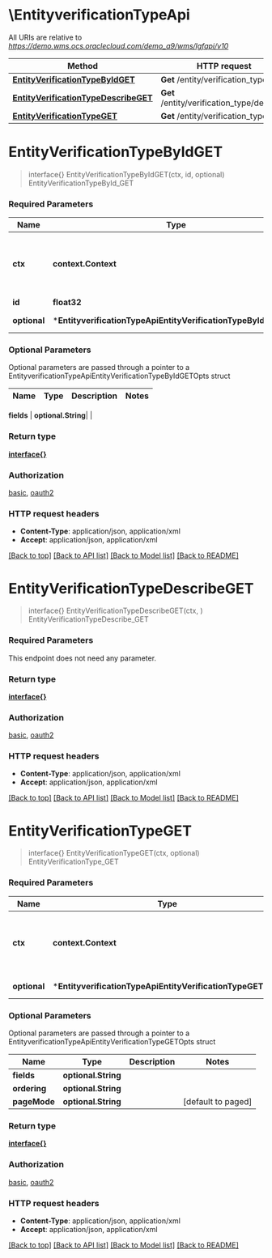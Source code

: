 # \EntityverificationTypeApi

All URIs are relative to *https://demo.wms.ocs.oraclecloud.com/demo_a9/wms/lgfapi/v10*

Method | HTTP request | Description
------------- | ------------- | -------------
[**EntityVerificationTypeByIdGET**](EntityverificationTypeApi.md#EntityVerificationTypeByIdGET) | **Get** /entity/verification_type/{id} | EntityVerificationTypeById_GET
[**EntityVerificationTypeDescribeGET**](EntityverificationTypeApi.md#EntityVerificationTypeDescribeGET) | **Get** /entity/verification_type/describe | EntityVerificationTypeDescribe_GET
[**EntityVerificationTypeGET**](EntityverificationTypeApi.md#EntityVerificationTypeGET) | **Get** /entity/verification_type | EntityVerificationType_GET


# **EntityVerificationTypeByIdGET**
> interface{} EntityVerificationTypeByIdGET(ctx, id, optional)
EntityVerificationTypeById_GET



### Required Parameters

Name | Type | Description  | Notes
------------- | ------------- | ------------- | -------------
 **ctx** | **context.Context** | context for authentication, logging, cancellation, deadlines, tracing, etc.
  **id** | **float32**|  | 
 **optional** | ***EntityverificationTypeApiEntityVerificationTypeByIdGETOpts** | optional parameters | nil if no parameters

### Optional Parameters
Optional parameters are passed through a pointer to a EntityverificationTypeApiEntityVerificationTypeByIdGETOpts struct

Name | Type | Description  | Notes
------------- | ------------- | ------------- | -------------

 **fields** | **optional.String**|  | 

### Return type

[**interface{}**](interface{}.md)

### Authorization

[basic](../README.md#basic), [oauth2](../README.md#oauth2)

### HTTP request headers

 - **Content-Type**: application/json, application/xml
 - **Accept**: application/json, application/xml

[[Back to top]](#) [[Back to API list]](../README.md#documentation-for-api-endpoints) [[Back to Model list]](../README.md#documentation-for-models) [[Back to README]](../README.md)

# **EntityVerificationTypeDescribeGET**
> interface{} EntityVerificationTypeDescribeGET(ctx, )
EntityVerificationTypeDescribe_GET



### Required Parameters
This endpoint does not need any parameter.

### Return type

[**interface{}**](interface{}.md)

### Authorization

[basic](../README.md#basic), [oauth2](../README.md#oauth2)

### HTTP request headers

 - **Content-Type**: application/json, application/xml
 - **Accept**: application/json, application/xml

[[Back to top]](#) [[Back to API list]](../README.md#documentation-for-api-endpoints) [[Back to Model list]](../README.md#documentation-for-models) [[Back to README]](../README.md)

# **EntityVerificationTypeGET**
> interface{} EntityVerificationTypeGET(ctx, optional)
EntityVerificationType_GET



### Required Parameters

Name | Type | Description  | Notes
------------- | ------------- | ------------- | -------------
 **ctx** | **context.Context** | context for authentication, logging, cancellation, deadlines, tracing, etc.
 **optional** | ***EntityverificationTypeApiEntityVerificationTypeGETOpts** | optional parameters | nil if no parameters

### Optional Parameters
Optional parameters are passed through a pointer to a EntityverificationTypeApiEntityVerificationTypeGETOpts struct

Name | Type | Description  | Notes
------------- | ------------- | ------------- | -------------
 **fields** | **optional.String**|  | 
 **ordering** | **optional.String**|  | 
 **pageMode** | **optional.String**|  | [default to paged]

### Return type

[**interface{}**](interface{}.md)

### Authorization

[basic](../README.md#basic), [oauth2](../README.md#oauth2)

### HTTP request headers

 - **Content-Type**: application/json, application/xml
 - **Accept**: application/json, application/xml

[[Back to top]](#) [[Back to API list]](../README.md#documentation-for-api-endpoints) [[Back to Model list]](../README.md#documentation-for-models) [[Back to README]](../README.md)

